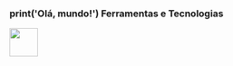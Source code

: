 ### print('Olá, mundo!')                                                                                                                                                                                                                                                                                                                                                                                                                                           Ferramentas e Tecnologias

<img src="https://cdn.jsdelivr.net/gh/devicons/devicon/icons/python/python-original.svg" width="50" height="50"/>
          

